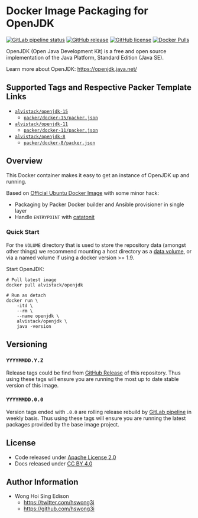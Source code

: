 # Docker Image Packaging for OpenJDK

[![GitLab pipeline status](https://img.shields.io/gitlab/pipeline/alvistack/docker-openjdk/master)](https://gitlab.com/alvistack/docker-openjdk/-/pipelines)
[![GitHub release](https://img.shields.io/github/release/alvistack/docker-openjdk.svg)](https://github.com/alvistack/docker-openjdk/releases)
[![GitHub license](https://img.shields.io/github/license/alvistack/docker-openjdk.svg)](https://github.com/alvistack/docker-openjdk/blob/master/LICENSE)
[![Docker Pulls](https://img.shields.io/docker/pulls/alvistack/openjdk-15.svg)](https://hub.docker.com/r/alvistack/openjdk-15)

OpenJDK (Open Java Development Kit) is a free and open source implementation of the Java Platform, Standard Edition (Java SE).

Learn more about OpenJDK: <https://openjdk.java.net/>

## Supported Tags and Respective Packer Template Links

  - [`alvistack/openjdk-15`](https://hub.docker.com/r/alvistack/openjdk-15)
      - [`packer/docker-15/packer.json`](https://github.com/alvistack/docker-openjdk/blob/master/packer/docker-15/packer.json)
  - [`alvistack/openjdk-11`](https://hub.docker.com/r/alvistack/openjdk-11)
      - [`packer/docker-11/packer.json`](https://github.com/alvistack/docker-openjdk/blob/master/packer/docker-11/packer.json)
  - [`alvistack/openjdk-8`](https://hub.docker.com/r/alvistack/openjdk-8)
      - [`packer/docker-8/packer.json`](https://github.com/alvistack/docker-openjdk/blob/master/packer/docker-8/packer.json)

## Overview

This Docker container makes it easy to get an instance of OpenJDK up and running.

Based on [Official Ubuntu Docker Image](https://hub.docker.com/_/ubuntu/) with some minor hack:

  - Packaging by Packer Docker builder and Ansible provisioner in single layer
  - Handle `ENTRYPOINT` with [catatonit](https://github.com/openSUSE/catatonit)

### Quick Start

For the `VOLUME` directory that is used to store the repository data (amongst other things) we recommend mounting a host directory as a [data volume](https://docs.docker.com/engine/tutorials/dockervolumes/#/data-volumes), or via a named volume if using a docker version \>= 1.9.

Start OpenJDK:

    # Pull latest image
    docker pull alvistack/openjdk
    
    # Run as detach
    docker run \
        -itd \
        --rm \
        --name openjdk \
        alvistack/openjdk \
        java -version

## Versioning

### `YYYYMMDD.Y.Z`

Release tags could be find from [GitHub Release](https://github.com/alvistack/docker-openjdk/releases) of this repository. Thus using these tags will ensure you are running the most up to date stable version of this image.

### `YYYYMMDD.0.0`

Version tags ended with `.0.0` are rolling release rebuild by [GitLab pipeline](https://gitlab.com/alvistack/docker-openjdk/-/pipelines) in weekly basis. Thus using these tags will ensure you are running the latest packages provided by the base image project.

## License

  - Code released under [Apache License 2.0](LICENSE)
  - Docs released under [CC BY 4.0](http://creativecommons.org/licenses/by/4.0/)

## Author Information

  - Wong Hoi Sing Edison
      - <https://twitter.com/hswong3i>
      - <https://github.com/hswong3i>
